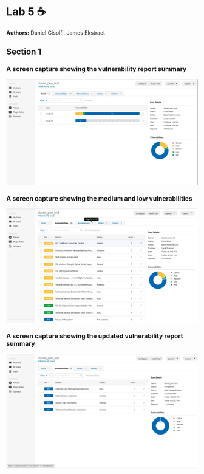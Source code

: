 # Lab 5 :coffee:

**Authors:** Daniel Gisolfi, James Ekstract

## Section 1

### A screen capture showing the vulnerability report summary

![vulnerability_report_summary.png](./imgs/vulnerability_report_summary.png)

### A screen capture showing the medium and low vulnerabilities

![medium_and_low_vulnerabilities.png](./imgs/medium_and_low_vulnerabilities.png)

### A screen capture showing the updated vulnerability report summary

![updated_vulnerability_report.png](./imgs/updated_vulnerability_report.png)
